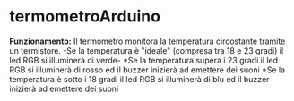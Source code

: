# termometroArduino

**Funzionamento:**
Il termometro monitora la temperatura circostante tramite un termistore.
-Se la temperatura è "ideale" (compresa tra 18 e 23 gradi) il led RGB si illuminerà di verde-
*Se la temperatura supera i 23 gradi il led RGB si illuminerà di rosso ed il buzzer inizierà ad emettere dei suoni
*Se la temperatura è sotto i 18 gradi il led RGB si illuminerà di blu ed il buzzer inizierà ad emettere dei suoni
